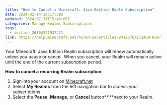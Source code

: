 ```yaml
---
title: "How to Cancel a Minecraft: Java Edition Realm Subscription"
date: 2024-02-14T19:17:39Z
updated: 2024-07-31T15:48:06Z
categories: Manage Realms Subscriptions
tags:
  - section_26104341937421
link: https://help.minecraft.net/hc/en-us/articles/24123767171469-How-to-Cancel-a-Minecraft-Java-Edition-Realm-Subscription
---
```


Your Minecraft: Java Edition Realm subscription will renew automatically unless you pause or cancel. When you cancel, your Realm will remain active until the end of the current subscription period.

**How to cancel a recurring Realm subscription**

1.  Sign into your account on [Minecraft.net](https://www.minecraft.net/en-us/login) 
2.  Select **My Realms** from the left navigation bar to access your subscriptions. 
3.  Select the **Pause**, **Manage**, or **Cancel** button** **next to your Realm.
